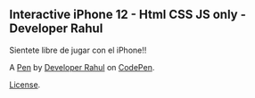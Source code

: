 Interactive iPhone 12 - Html CSS JS only - Developer Rahul
----------------------------------------------------------
Sientete libre de jugar con el iPhone!!

A [Pen](https://codepen.io/rahul-sahni/pen/abKeyaE) by [Developer Rahul](https://codepen.io/rahul-sahni) on [CodePen](https://codepen.io).

[License](https://codepen.io/license/pen/abKeyaE).